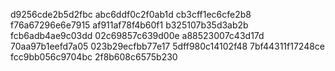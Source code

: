 d9256cde2b5d2fbc
abc6ddf0c2f0ab1d
cb3cff1ec6cfe2b8
f76a67296e6e7915
af911af78f4b60f1
b325107b35d3ab2b
fcb6adb4ae9c03dd
02c69857c639d00e
a88523007c43d17d
70aa97b1eefd7a05
023b29ecfbb77e17
5dff980c14102f48
7bf44311f17248ce
fcc9bb056c9704bc
2f8b608c6575b230
